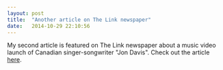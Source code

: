 ```yaml
---
layout: post
title:  "Another article on The Link newspaper"
date:   2014-10-29 22:10:56
---
```


My second article is featured on The Link newspaper about a music video launch of Canadian singer-songwriter "Jon Davis".
Check out the article [here](http://thelinknewspaper.ca/blogs/entry/6238).
